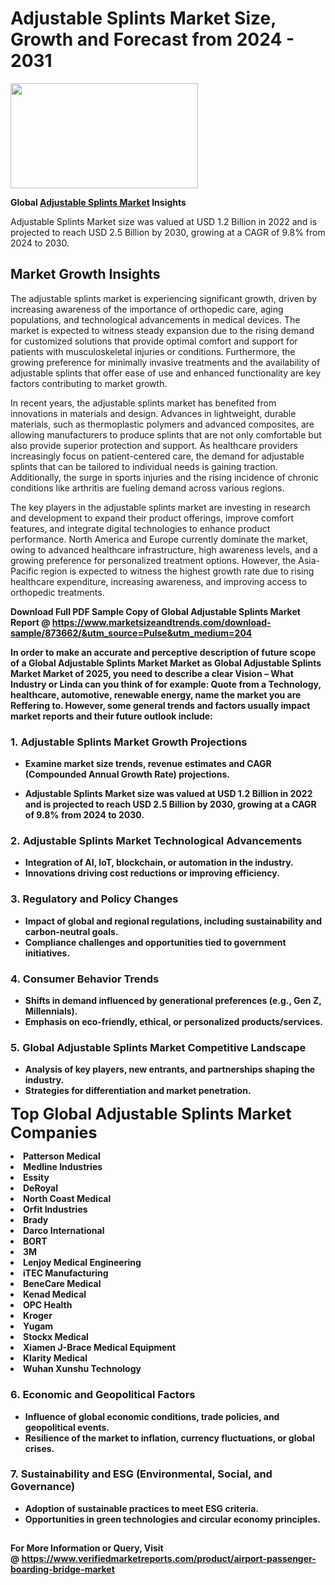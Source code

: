 <H1>Adjustable Splints Market Size, Growth and Forecast from 2024 - 2031</H1><img class="aligncenter size-medium wp-image-584254" src="https://thirdeyenews.in/wp-content/uploads/2024/09/Global-Market-Research-300x168.jpeg" alt="" width="300" height="168" /><p><strong>Global&nbsp;<a href="https://www.marketsizeandtrends.com/download-sample/873662/&amp;utm_source=Pulse&amp;utm_medium=204">Adjustable Splints Market</a> Insights</strong></p><p>Adjustable Splints Market size was valued at USD 1.2 Billion in 2022 and is projected to reach USD 2.5 Billion by 2030, growing at a CAGR of 9.8% from 2024 to 2030.</p><p><h2>Market Growth Insights</h2> <p>The adjustable splints market is experiencing significant growth, driven by increasing awareness of the importance of orthopedic care, aging populations, and technological advancements in medical devices. The market is expected to witness steady expansion due to the rising demand for customized solutions that provide optimal comfort and support for patients with musculoskeletal injuries or conditions. Furthermore, the growing preference for minimally invasive treatments and the availability of adjustable splints that offer ease of use and enhanced functionality are key factors contributing to market growth.</p> <p><strong></strong></p> <p>In recent years, the adjustable splints market has benefited from innovations in materials and design. Advances in lightweight, durable materials, such as thermoplastic polymers and advanced composites, are allowing manufacturers to produce splints that are not only comfortable but also provide superior protection and support. As healthcare providers increasingly focus on patient-centered care, the demand for adjustable splints that can be tailored to individual needs is gaining traction. Additionally, the surge in sports injuries and the rising incidence of chronic conditions like arthritis are fueling demand across various regions.</p> <p>The key players in the adjustable splints market are investing in research and development to expand their product offerings, improve comfort features, and integrate digital technologies to enhance product performance. North America and Europe currently dominate the market, owing to advanced healthcare infrastructure, high awareness levels, and a growing preference for personalized treatment options. However, the Asia-Pacific region is expected to witness the highest growth rate due to rising healthcare expenditure, increasing awareness, and improving access to orthopedic treatments.</p> <p><strong></p><p><span class=""><strong>Download Full PDF Sample Copy of Global Adjustable Splints Market Report</strong> @ <a href="https://www.marketsizeandtrends.com/download-sample/873662/&amp;utm_source=Pulse&amp;utm_medium=204" target="_blank">https://www.marketsizeandtrends.com/download-sample/873662/&amp;utm_source=Pulse&amp;utm_medium=204</a></span></p><p>In order to make an accurate and perceptive description of future scope of a Global&nbsp;Adjustable Splints Market Market as Global&nbsp;Adjustable Splints Market Market of 2025, you need to describe a clear Vision &ndash; What Industry or Linda can you think of for example: Quote from a Technology, healthcare, automotive, renewable energy, name the market you are Reffering to. However, some general trends and factors usually impact market reports and their future outlook include:</p><h3>1.&nbsp;<strong>Adjustable Splints Market Growth Projections</strong></h3><ul><li>Examine market size trends, revenue estimates and CAGR (Compounded Annual Growth Rate) projections.</li><li><p>Adjustable Splints Market size was valued at USD 1.2 Billion in 2022 and is projected to reach USD 2.5 Billion by 2030, growing at a CAGR of 9.8% from 2024 to 2030.</p></li></ul><h3>2.&nbsp;<strong>Adjustable Splints Market Technological Advancements</strong></h3><ul><li>Integration of AI, IoT, blockchain, or automation in the industry.</li><li>Innovations driving cost reductions or improving efficiency.</li></ul><h3>3.&nbsp;<strong>Regulatory and Policy Changes</strong></h3><ul><li>Impact of global and regional regulations, including sustainability and carbon-neutral goals.</li><li>Compliance challenges and opportunities tied to government initiatives.</li></ul><h3>4.&nbsp;<strong>Consumer Behavior Trends</strong></h3><ul><li>Shifts in demand influenced by generational preferences (e.g., Gen Z, Millennials).</li><li>Emphasis on eco-friendly, ethical, or personalized products/services.</li></ul><h3>5.&nbsp;<strong>Global Adjustable Splints Market Competitive Landscape</strong></h3><ul><li>Analysis of key players, new entrants, and partnerships shaping the industry.</li><li>Strategies for differentiation and market penetration.</li></ul><p data-pm-slice="1 1 []"><span style="color: inherit; font-family: inherit; font-size: 25px;">Top Global Adjustable Splints Market Companies</span></p><div class="" data-test-id=""><p><li>Patterson Medical</li><li> Medline Industries</li><li> Essity</li><li> DeRoyal</li><li> North Coast Medical</li><li> Orfit Industries</li><li> Brady</li><li> Darco International</li><li> BORT</li><li> 3M</li><li> Lenjoy Medical Engineering</li><li> iTEC Manufacturing</li><li> BeneCare Medical</li><li> Kenad Medical</li><li> OPC Health</li><li> Kroger</li><li> Yugam</li><li> Stockx Medical</li><li> Xiamen J-Brace Medical Equipment</li><li> Klarity Medical</li><li> Wuhan Xunshu Technology</li></p></div><h3>6.&nbsp;<strong>Economic and Geopolitical Factors</strong></h3><ul><li>Influence of global economic conditions, trade policies, and geopolitical events.</li><li>Resilience of the market to inflation, currency fluctuations, or global crises.</li></ul><h3>7.&nbsp;<strong>Sustainability and ESG (Environmental, Social, and Governance)</strong></h3><ul><li>Adoption of sustainable practices to meet ESG criteria.</li><li>Opportunities in green technologies and circular economy principles.</li></ul><h2><strong style="font-size: 14px;">For More Information or Query, Visit @&nbsp;</strong><a style="background-color: #ffffff; font-size: 14px;" href="https://www.marketsizeandtrends.com/report/adjustable-splints-market/" target="_blank">https://www.verifiedmarketreports.com/product/airport-passenger-boarding-bridge-market</a></h2>
